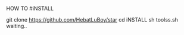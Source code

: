 HOW TO #iNSTALL

    
git clone https://github.com/HebatLuBoy/star
cd iNSTALL
sh toolss.sh
waiting..
